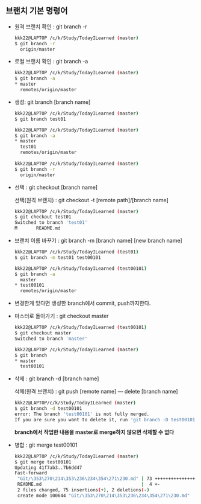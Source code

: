 ## 브랜치 기본 명령어

- 원격 브랜치 확인 : git branch -r

  ```bash
  kkk22@LAPTOP /c/k/Study/TodayILearned (master)
  $ git branch -r
    origin/master
  ```

  

- 로컬 브랜치 확인 : git branch -a

  ```bash
  kkk22@LAPTOP /c/k/Study/TodayILearned (master)
  $ git branch -a
  * master
    remotes/origin/master
  ```

  

- 생성: git branch [branch name]

  ```bash
  kkk22@LAPTOP /c/k/Study/TodayILearned (master)
  $ git branch test01
  
  kkk22@LAPTOP /c/k/Study/TodayILearned (master)
  $ git branch -a
  * master
    test01
    remotes/origin/master
    
  kkk22@LAPTOP /c/k/Study/TodayILearned (master)
  $ git branch -r
    origin/master
  ```

  

- 선택 : git checkout [branch name]

  선택(원격 브랜치) : git checkout -t [remote path]/[branch name]

  ```bash
  kkk22@LAPTOP /c/k/Study/TodayILearned (master)
  $ git checkout test01
  Switched to branch 'test01'
  M       README.md
  ```

  

- 브랜치 이름 바꾸기 : git branch -m [branch name] [new branch name]

  ```bash
  kkk22@LAPTOP /c/k/Study/TodayILearned (test01)
  $ git branch -m test01 test00101
  
  kkk22@LAPTOP /c/k/Study/TodayILearned (test00101)
  $ git branch -a
    master
  * test00101
    remotes/origin/master
  ```

  

- 변경한게 있다면 생성한 branch에서 commit, push까지한다.

  


- 마스터로 돌아가기 : git checkout master

  ```bash
  kkk22@LAPTOP /c/k/Study/TodayILearned (test00101)
  $ git checkout master
  Switched to branch 'master'
  
  kkk22@LAPTOP /c/k/Study/TodayILearned (master)
  $ git branch
  * master
    test00101
  ```

  

- 삭제 : git branch -d [branch name]

  삭제(원격 브랜치) : git push [remote name] — delete [branch name]

  ```bash
  kkk22@LAPTOP/c/k/Study/TodayILearned (master)
  $ git branch -d test00101
  error: The branch 'test00101' is not fully merged.
  If you are sure you want to delete it, run 'git branch -D test00101'.
  ```

  **branch에서 작업한 내용을 master로 merge하지 않으면 삭제할 수 없다**



- 병합 : git merge test00101

  ```bash
  kkk22@LAPTOP /c/k/Study/TodayILearned (master)
  $ git merge test00101
  Updating 41f7ab3..7b6dd47
  Fast-forward
   "Git/\353\270\214\353\236\234\354\271\230.md" | 73 +++++++++++++++++++++++++++
   README.md                                     |  4 +-
   2 files changed, 75 insertions(+), 2 deletions(-)
   create mode 100644 "Git/\353\270\214\353\236\234\354\271\230.md"
  ```

